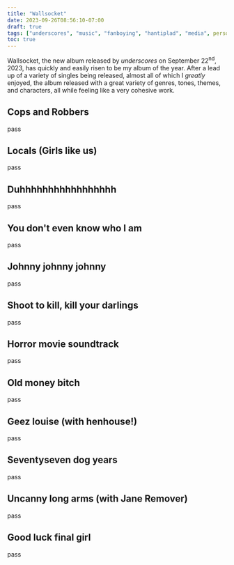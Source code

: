 ```yaml
---
title: "Wallsocket"
date: 2023-09-26T08:56:10-07:00
draft: true
tags: ["underscores", "music", "fanboying", "hantiplad", "media", personal]
toc: true
---
```


Wallsocket, the new album released by *underscores* on September 22<sup>nd</sup>,
2023, has quickly and easily risen to be my album of the year. After a lead up
of a variety of singles being released, almost all of which I *greatly* enjoyed,
the album released with a great variety of genres, tones, themes, and characters,
all while feeling like a very cohesive work.

## Cops and Robbers

pass

## Locals (Girls like us)

pass

## Duhhhhhhhhhhhhhhhhh

pass

## You don't even know who I am

pass

## Johnny johnny johnny

pass

## Shoot to kill, kill your darlings

pass

## Horror movie soundtrack

pass

## Old money bitch

pass

## Geez louise (with henhouse!)

pass

## Seventyseven dog years

pass

## Uncanny long arms (with Jane Remover)

pass

## Good luck final girl

pass
